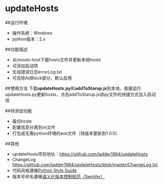 updateHosts
============

##运行环境
- 操作系统：Windows
- python版本：2.x

##功能描述
- 从imouto.host下载hosts文件并更新本地hosts
- 可添加启动项
- 生成错误日志errorLog.txt
- 可去除AdBlock部分，默认启用

##使用方法
下载**updateHosts.py**和**addToStarup.js**到本地，直接运行updateHosts.py更新hosts，点击addToStarup.js讲py文件的快捷方式加入启动项

##待添加功能
- 备份hosts
- 配置信息分离到ini文件
- 打包成无需python环境的exe文件（待版本更新到1.0.0）

##其他
- updateHosts项目地址：<https://github.com/ladder1984/updateHosts>
-  ChangeLog <https://github.com/ladder1984/updateHosts/blob/master/ChangeLog.txt>
- 代码风格遵循[Python Style Guide](https://google-styleguide.googlecode.com/svn/trunk/pyguide.html "Google Python Style Guide")
- 版本号命名遵循[语义化版本控制规范（SemVer）](http://semver.org/lang/zh-CN/ "语义化版本控制规范（SemVer）")
